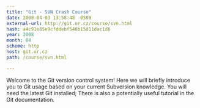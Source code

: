 ```yaml
---
title: "Git - SVN Crash Course"
date: 2008-04-03 13:58:48 -0500
external-url: http://git.or.cz/course/svn.html
hash: a4c91e85e9cfddebf540b15d11dac1d6
year: 2008
month: 04
scheme: http
host: git.or.cz
path: /course/svn.html

---
```


Welcome to the Git version control system! Here we will briefly introduce you to Git usage based on your current Subversion knowledge. You will need the latest Git installed; There is also a potentially useful tutorial in the Git documentation.
